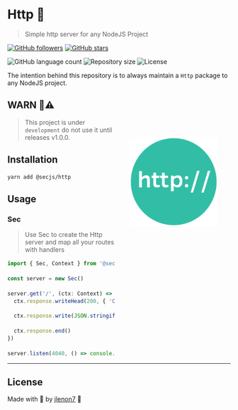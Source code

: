 # Http 📶

> Simple http server for any NodeJS Project

[![GitHub followers](https://img.shields.io/github/followers/jlenon7.svg?style=social&label=Follow&maxAge=2592000)](https://github.com/jlenon7?tab=followers)
[![GitHub stars](https://img.shields.io/github/stars/secjs/http.svg?style=social&label=Star&maxAge=2592000)](https://github.com/secjs/http/stargazers/)

<p>
  <img alt="GitHub language count" src="https://img.shields.io/github/languages/count/secjs/http?style=for-the-badge&logo=appveyor">

  <img alt="Repository size" src="https://img.shields.io/github/repo-size/secjs/http?style=for-the-badge&logo=appveyor">

  <img alt="License" src="https://img.shields.io/badge/license-MIT-brightgreen?style=for-the-badge&logo=appveyor">
</p>

The intention behind this repository is to always maintain a `Http` package to any NodeJS project.

<img src=".github/http.png" width="200px" align="right" hspace="30px" vspace="100px">

## WARN 🛑⚠️

> This project is under `development` do not use it until releases v1.0.0.

## Installation

```bash
yarn add @secjs/http
```

## Usage

### Sec

> Use Sec to create the Http server and map all your routes with handlers

```ts
import { Sec, Context } from '@secjs/http'

const server = new Sec()

server.get('/', (ctx: Context) => {
  ctx.response.writeHead(200, { 'Content-Type': 'application/json' })

  ctx.response.write(JSON.stringify({ hello: 'world!' }))

  ctx.response.end()
})

server.listen(4040, () => console.log('Server running!'))
```

---

## License

Made with 🖤 by [jlenon7](https://github.com/jlenon7) :wave:
